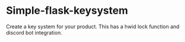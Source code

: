 # Simple-flask-keysystem
Create a key system for your product. This has a hwid lock function and discord bot integration. 
